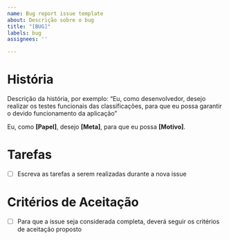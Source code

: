 ```yaml
---
name: Bug report issue template
about: Descrição sobre o bug
title: "[BUG]"
labels: bug
assignees: ''

---
```


# História
Descrição da história, por exemplo: “Eu, como desenvolvedor, desejo realizar os testes funcionais das classificações, para que eu possa garantir
o devido funcionamento da aplicação”

Eu, como **[Papel]**, desejo **[Meta]**, para que eu possa **[Motivo]**.


# Tarefas
- [ ] Escreva as tarefas a serem realizadas durante a nova issue


# Critérios de Aceitação
- [ ] Para que a issue seja considerada completa, deverá seguir os critérios de aceitação proposto
